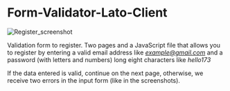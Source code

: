 # Form-Validator-Lato-Client
![Register_screenshot](https://user-images.githubusercontent.com/39329527/55534133-c2de6400-56b3-11e9-8c6e-2e3d38d5d379.png)

Validation form to register.
Two pages and a JavaScript file that allows you to register by entering a valid email address like 
*example@gmail.com* 
and a password  (with letters and numbers) long eight characters like
*hello173* 

If the data entered is valid, continue on the next page, 
otherwise, we receive two errors in the input form (like in the screenshots).
